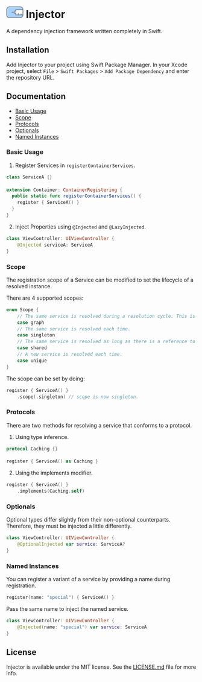 # ![icon](injector.png) Injector

A dependency injection framework written completely in Swift.

## Installation

Add Injector to your project using Swift Package Manager. In your Xcode project, select `File` > `Swift Packages` > `Add Package Dependency` and enter the repository URL.

## Documentation

- [Basic Usage](#basic-usage)
- [Scope](#scope)
- [Protocols](#protocols)
- [Optionals](#optionals)
- [Named Instances](#named-instances)


### Basic Usage

1. Register Services in `registerContainerServices`.

```swift
class ServiceA {}

extension Container: ContainerRegistering {
  public static func registerContainerServices() {
    register { ServiceA() }
  }
}
```
2. Inject Properties using `@Injected` and `@LazyInjected`.

```swift
class ViewController: UIViewController {
    @Injected serviceA: ServiceA
}
```

### Scope
The registration scope of a Service can be modified to set the lifecycle of a resolved instance.

There are 4 supported scopes:
```swift
enum Scope {
    // The same service is resolved during a resolution cycle. This is the default scope.
    case graph
    // The same service is resolved each time.
    case singleton
    // The same service is resolved as long as there is a reference to it.
    case shared
    // A new service is resolved each time.
    case unique
}
```

The scope can be set by doing:
```swift
register { ServiceA() }
    .scope(.singleton) // scope is now singleton.
```

### Protocols

There are two methods for resolving a service that conforms to a protocol.

1. Using type inference.
```swift
protocol Caching {}

register { ServiceA() as Caching }
```
2. Using the implements modifier.
```swift
register { ServiceA() }
    .implements(Caching.self)
```

### Optionals

Optional types differ slightly from their non-optional counterparts. Therefore, they must be injected a little differently.

```swift
class ViewController: UIViewController {
    @OptionalInjected var service: ServiceA?
}
```

### Named Instances
You can register a variant of a service by providing a name during registration.

```swift
register(name: "special") { ServiceA() }
```

Pass the same name to inject the named service.
```swift
class ViewController: UIViewController {
    @Injected(name: "special") var service: ServiceA
}
```

## License
Injector is available under the MIT license. See the [LICENSE.md](LICENSE) file for more info.